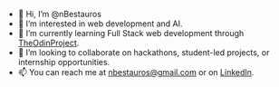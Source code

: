 - 👋 Hi, I’m @nBestauros
- 👀 I’m interested in web development and AI.
- 🌱 I’m currently learning Full Stack web development through [TheOdinProject](https://www.theodinproject.com/).
- 💞️ I’m looking to collaborate on hackathons, student-led projects, or internship opportunities.
- 📫 You can reach me at nbestauros@gmail.com or on [LinkedIn](https://www.linkedin.com/in/nicholas-bestauros/).

<!---
nBestauros/nBestauros is a ✨ special ✨ repository because its `README.md` (this file) appears on your GitHub profile.
You can click the Preview link to take a look at your changes.
--->

